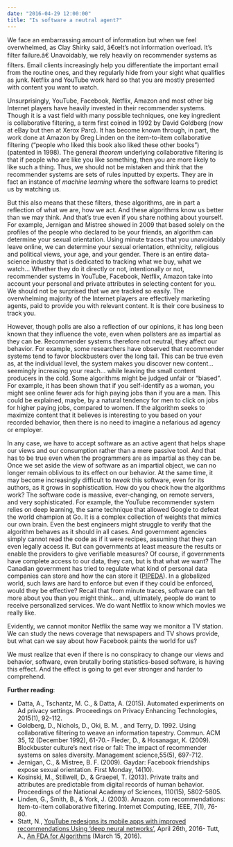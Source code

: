 ```yaml
---
date: "2016-04-29 12:00:00"
title: "Is software a neutral agent?"
---
```




We face an embarrassing amount of information but when we feel overwhelmed, as Clay Shirky said, â€œIt&rsquo;s not information overload. It&rsquo;s filter failure.â€ Unavoidably, we rely heavily on recommender systems as filters. Email clients increasingly help you differentiate the important email from the routine ones, and they regularly hide from your sight what qualifies as junk. Netflix and YouTube work hard so that you are mostly presented with content you want to watch.

Unsurprisingly, YouTube, Facebook, Netflix, Amazon and most other big Internet players have heavily invested in their recommender systems. Though it is a vast field with many possible techniques, one key ingredient is collaborative filtering, a term first coined in 1992 by David Goldberg (now at eBay but then at Xerox Parc). It has become known through, in part, the work done at Amazon by Greg Linden on the item-to-item collaborative filtering (&ldquo;people who liked this book also liked these other books&rdquo;) (patented in 1998). The general _theorem_ underlying collaborative filtering is that if people who are like you like something, then you are more likely to like such a thing. Thus, we should not be mistaken and think that the recommender systems are sets of rules inputted by experts. They are in fact an instance of <em>machine learning</em> where the software learns to predict us by watching us.

But this also means that these filters, these algorithms, are in part a reflection of what we are, how we act. And these algorithms know us better than we may think. And that&rsquo;s true even if you share nothing about yourself. For example, Jernigan and Mistree showed in 2009 that based solely on the profiles of the people who declared to be your friends, an algorithm can determine your sexual orientation. Using minute traces that you unavoidably leave online, we can determine your sexual orientation, ethnicity, religious and political views, your age, and your gender. There is an entire data-science industry that is dedicated to tracking what we buy, what we watch&hellip; Whether they do it directly or not, intentionally or not, recommender systems in YouTube, Facebook, Netflix, Amazon take into account your personal and private attributes in selecting content for you.
We should not be surprised that we are tracked so easily. The overwhelming majority of the Internet players are effectively marketing agents, paid to provide you with relevant content. It is their core business to track you.

However, though polls are also a reflection of our opinions, it has long been known that they influence the vote, even when pollsters are as impartial as they can be. Recommender systems therefore not neutral, they affect our behavior. For example, some researchers have observed that recommender systems tend to favor blockbusters over the long tail. This can be true even as, at the individual level, the system makes you discover new content&hellip; seemingly increasing your reach&hellip; while leaving the small content producers in the cold.
Some algorithms might be judged unfair or &ldquo;biased&rdquo;. For example, it has been shown that if you self-identify as a woman, you might see online fewer ads for high paying jobs than if you are a man. This could be explained, maybe, by a natural tendency for men to click on jobs for higher paying jobs, compared to women. If the algorithm seeks to maximize content that it believes is interesting to you based on your recorded behavior, then there is no need to imagine a nefarious ad agency or employer.

In any case, we have to accept software as an active agent that helps shape our views and our consumption rather than a mere passive tool. And that has to be true even when the programmers are as impartial as they can be. Once we set aside the view of software as an impartial object, we can no longer remain oblivious to its effect on our behavior. At the same time, it may become increasingly difficult to _tweak_ this software, even for its authors, as it grows in sophistication.
How do you check how the algorithms work? The software code is massive, ever-changing, on remote servers, and very sophisticated. For example, the YouTube recommender system relies on deep learning, the same technique that allowed Google to defeat the world champion at Go. It is a complex collection of weights that mimics our own brain. Even the best engineers might struggle to verify that the algorithm behaves as it should in all cases. And government agencies simply cannot read the code as if it were recipes, assuming that they can even legally access it. But can governments at least measure the results or enable the providers to give verifiable measures? Of course, if governments have complete access to our data, they can, but is that what we want?
The Canadian government has tried to regulate what kind of personal data companies can store and how the can store it ([PIPEDA](https://en.wikipedia.org/wiki/Personal_Information_Protection_and_Electronic_Documents_Act)). In a globalized world, such laws are hard to enforce but even if they could be enforced, would they be effective? Recall that from minute traces, software can tell more about you than you might think&hellip; and, ultimately, people do want to receive personalized services. We do want Netflix to know which movies we really like.

Evidently, we cannot monitor Netflix the same way we monitor a TV station. We can study the news coverage that newspapers and TV shows provide, but what can we say about how Facebook paints the world for us?

We must realize that even if there is no conspiracy to change our views and behavior, software, even brutally boring statistics-based software, is having this effect. And the effect is going to get ever stronger and harder to comprehend.

__Further reading__:

- Datta, A., Tschantz, M. C., &#038; Datta, A. (2015). Automated experiments on Ad privacy settings. Proceedings on Privacy Enhancing Technologies, 2015(1), 92-112.
- Goldberg, D., Nichols, D., Oki, B. M. , and Terry, D. 1992. Using collaborative filtering to weave an information tapestry. Commun. ACM 35, 12 (December 1992), 61-70.- Fleder, D., &#038; Hosanagar, K. (2009). Blockbuster culture&rsquo;s next rise or fall: The impact of recommender systems on sales diversity. Management science,55(5), 697-712.
- Jernigan, C., &#038; Mistree, B. F. (2009). Gaydar: Facebook friendships expose sexual orientation. First Monday, 14(10).
- Kosinski, M., Stillwell, D., &#038; Graepel, T. (2013). Private traits and attributes are predictable from digital records of human behavior. Proceedings of the National Academy of Sciences, 110(15), 5802-5805.
- Linden, G., Smith, B., &#038; York, J. (2003). Amazon. com recommendations: Item-to-item collaborative filtering. Internet Computing, IEEE, 7(1), 76-80.
- Statt, N., [YouTube redesigns its mobile apps with improved recommendations Using &lsquo;deep neural networks&rsquo;](http://www.theverge.com/2016/4/26/11511330/google-youtube-ios-android-app-redesign-ai), April 26th, 2016- Tutt, A., [An FDA for Algorithms](http://ssrn.com/abstract=2747994) (March 15, 2016).
